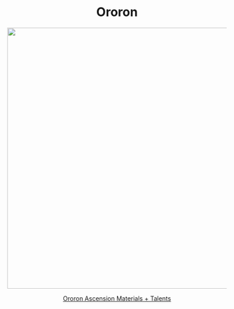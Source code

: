 <body>
  <div align="center">
    <h1> Ororon </h1>
<img src="https://64.media.tumblr.com/19126aebe6c705954cfd6866b6655c2d/3dbdf303e6e27551-1a/s1280x1920/b69bd93081e108dbcfc2e5aa07853aba543eee17.png" width=600>
<p></p>
<a href="">Ororon Ascension Materials + Talents</a><br>

  </div>
</body>
